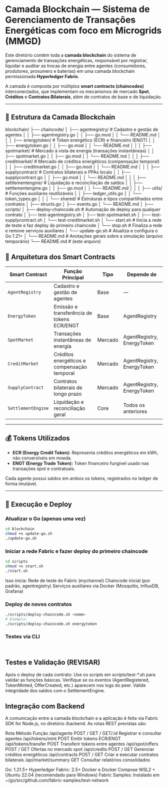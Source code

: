 # Camada Blockchain — Sistema de Gerenciamento de Transações Energéticas com foco em Microgrids (MMGD)

Este diretório contém toda a **camada blockchain** do sistema de gerenciamento de transações energéticas, responsável por registrar, liquidar e auditar as trocas de energia entre agentes (consumidores, produtores, prosumers e baterias) em uma camada blockchain permissionada **Hyperledger Fabric**.

A camada é composta por múltiplos **smart contracts (chaincodes)** interconectados, que implementam os mecanismos de mercado **Spot**, **Créditos** e **Contratos Bilaterais**, além de contratos de base e de liquidação.

---

## 🧩 Estrutura da Camada Blockchain

blockchain/
├── chaincode/
│ ├── agentregistry/ # Cadastro e gestão de agentes
│ │ ├── agentregistry.go
│ │ ├── go.mod
│ │ └── README.md
│ │
│ ├── energytoken/ # Token energético (ECR) e financeiro (ENGT)
│ │ ├── energytoken.go
│ │ ├── go.mod
│ │ └── README.md
│ │
│ ├── spotmarket/ # Mercado à vista de energia (transações instantâneas)
│ │ ├── spotmarket.go
│ │ ├── go.mod
│ │ └── README.md
│ │
│ ├── creditmarket/ # Mercado de créditos energéticos (compensação temporal)
│ │ ├── creditmarket.go
│ │ ├── go.mod
│ │ └── README.md
│ │
│ ├── supplycontract/ # Contratos bilaterais e PPAs locais
│ │ ├── supplycontract.go
│ │ ├── go.mod
│ │ └── README.md
│ │
│ ├── settlementengine/ # Liquidação e reconciliação de saldos
│ │ ├── settlementengine.go
│ │ ├── go.mod
│ │ └── README.md
│ │
│ ├── utils/ # Funções auxiliares reutilizáveis
│ │ ├── ledger_utils.go
│ │ └── token_types.go
│ │
│ └── shared/ # Estruturas e tipos compartilhados entre contratos
│ ├── structs.go
│ ├── events.go
│ └── README.md
│
├── scripts/
│ ├── deploy-chaincode.sh # Automação de deploy para qualquer contrato
│ ├── test-agentregistry.sh
│ ├── test-spotmarket.sh
│ ├── test-supplycontract.sh
│ └── test-creditmarket.sh
│ └── start.sh # Inicia a rede de teste e faz deploy do primeiro chaincode
│ └── stop.sh # Finaliza a rede e remove serviços auxiliares
│ └── update-go.sh # Atualiza e configura o Go 1.21+
│ └── README.md  # Anotações gerais sobre a simulação  (arquivo temporário)
└── README.md # (este arquivo)

## 🧠 Arquitetura dos Smart Contracts

| **Smart Contract** | **Função Principal** | **Tipo** | **Depende de** |
|--------------------|----------------------|----------|----------------|
| `AgentRegistry`    | Cadastro e gestão de agentes | Base | — |
| `EnergyToken`      | Emissão e transferência de tokens ECR/ENGT | Base | AgentRegistry |
| `SpotMarket`       | Transações instantâneas de energia | Mercado | AgentRegistry, EnergyToken |
| `CreditMarket`     | Créditos energéticos e compensação temporal | Mercado | AgentRegistry, EnergyToken |
| `SupplyContract`   | Contratos bilaterais de longo prazo | Mercado | AgentRegistry, EnergyToken |
| `SettlementEngine` | Liquidação e reconciliação geral | Core | Todos os anteriores |

---

## 💰 Tokens Utilizados

- **ECR (Energy Credit Token):** Representa créditos energéticos em kWh, não conversíveis em moeda.  
- **ENGT (Energy Trade Token):** Token financeiro fungível usado nas transações spot e contratuais.

Cada agente possui saldos em ambos os tokens, registrados no ledger de forma imutável.

---

## 🚀 Execução e Deploy

### Atualizar o Go (apenas uma vez)
```bash
cd blockchain
chmod +x update-go.sh
./update-go.sh
```

### Iniciar a rede Fabric e fazer deploy do primeiro chaincode
```bash
cd scripts
chmod +x start.sh
./start.sh
```

Isso inicia:
Rede de teste do Fabric (mychannel)
Chaincode inicial (por padrão, agentregistry)
Serviços auxiliares via Docker (Mosquitto, InfluxDB, Grafana)

### Deploy de novos contratos
```bash
./scripts/deploy-chaincode.sh <nome>
# Exemplo:
./scripts/deploy-chaincode.sh energytoken
```

### Testes via CLI
```bash



```

## Testes e Validação  (REVISAR)

Após o deploy de cada contrato:
Use os scripts em scripts/test-*.sh para validar as funções básicas.
Verifique se os eventos (AgentRegistered, TokenMinted, OfferCreated, etc.) aparecem nos logs do peer.
Valide integridade dos saldos com o SettlementEngine.

## Integração com Backend 

A comunicação entre a camada blockchain e a aplicação é feita via Fabric SDK for Node.js, no diretório /backend.
As rotas REST previstas são:

Rota	Método	Função
/api/agents	POST / GET / GET/:id	Registrar e consultar agentes
/api/tokens/mint	POST	Emitir tokens ECR/ENGT
/api/tokens/transfer	POST	Transferir tokens entre agentes
/api/spot/offers	POST / GET	Ofertas no mercado spot
/api/credits	POST / GET	Gerenciar créditos energéticos
/api/contracts	POST / GET	Criar e executar contratos bilaterais
/api/market/summary	GET	Consultar relatórios consolidados


Go: 1.21.5+
Hyperledger Fabric: 2.5+
Docker e Docker Compose
WSL2 + Ubuntu 22.04 (recomendado para Windows)
Fabric Samples: Instalado em ~/go/src/github.com/fabric-samples/test-network

